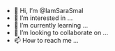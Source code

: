 - 👋 Hi, I’m @IamSaraSmaI
- 👀 I’m interested in ...
- 🌱 I’m currently learning ...
- 💞️ I’m looking to collaborate on ...
- 📫 How to reach me ...

<!---
IamSaraSmaI/IamSaraSmaI is a ✨ special ✨ repository because its `README.md` (this file) appears on your GitHub profile.
You can click the Preview link to take a look at your changes.
--->
